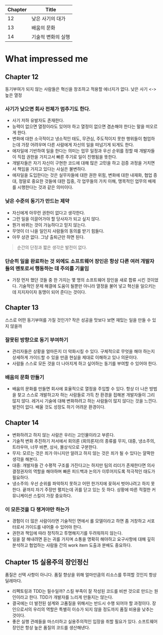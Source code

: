 | Chapter | Title |
| -- | -- |
| 12 | 낮은 사기의 대가 |
| 13 | 배움의 문화 |
| 14 | 기술적 변화의 실행 |

# What impressed me

## Chapter 12
동기부여가 되지 않는 사람들은 혁신을 창조하고 적용할 에너지가 없다. 낮은 사기 <-> 높은 열정 

### 사기가 낮으면 회사 전체가 멈추기도 한다. 
- 사기 저하 유발자도 존재한다.  
- 능력이 없으면 열정이라도 있어야 하고 열정이 없으면 겸손해야 한다는 말을 떠오르게 한다. 
- 변화에 대한 소극적이고 냉소적인 태도, 무관심, 주도적이지 못한 행위들이 협업하는데 가장 어려우며 다른 사람에게 자신의 일을 떠넘기게 되게도 한다. 
- 애자일에 기반하여 일을 한다는 의미는 업무 일정과 우선 순위를 정할 때 개발자들이 직접 권한을 가지고서 빠른 주기로 일이 진행됨을 뜻한다. 
- 개발자들은 자기 자신이 구현한 코드에 대해 많은 고민을 하고 검증 과정을 거치면서 책임을 가지고 있다는 사실은 불변하다.
- 애자일을 도입한다는 것은 실무자들에 대한 권한 위힘, 변화에 대한 내재화, 협업 증대, 정말로 중요한 것들에 대한 집중, 각 업무들의 가치 이해, 맹목적인 업무의 배제를 시행한다는 것과 같은 의미이다.

### 낮은 수준의 동기가 만드는 제약
- 자신에게 아무런 권한이 없다고 생각한다.
- 그런 일을 이끌어가야 할 당사자가 되고 싶지 않다.
- 뭔가 바뀌는 것이 가능하다고 믿지 않는다.
- 무엇이 더 나을 일인지 사람들의 동의를 받기 힘들다.
- 아무 상관 없다. 그냥 출퇴근만 하면 된다.
> 순간의 단정과 짧은 생각은 발전이 없다.

### 단순히 일을 완료하는 것 외에도 소프트웨어 장인은 항상 다른 여러 개발자들의 멘토로서 행동하는 데 주의를 기울임
- 가장 먼저 했던 것들 중 한 가지는 몇 명의 소프트웨어 장인을 새로 합류 시킨 것이었다. 기술적인 문제 해결에 도움이 될뿐만 아니라 열정을 불어 넣고 혁신을 일으키는 데 지지자이자 동맹이 되어 준다는 것이다.  

      
## Chapter 13
스스로 어떤 동기부여를 가질 것인가? 작은 성공을 맛보다 보면 재밌는 일을 만들 수 있지 않을까

### 잘못된 방향으로 동기 부여하기 
- 관리자들은 상황을 얼마든지 더 악화시킬 수 있다. 구체적으로 무엇을 해야 하는지 상세하게 가이드할 수 있을 만큼 현실을 제대로 이해하고 있나 의문이다.
- 사람들 스스로 모든 것을 더 나아지게 하고 싶어하는 동기를 부여할 수 있어야 한다.

### 배움의 문화 만들기
- 배움의 문화를 만들면 회사에 효율적으로 열정을 주입할 수 있다. 항상 더 나은 방법을 찾고 스스로 개발하고자 하는 사람들로 가득 찬 환경을 접해본 개발자들이 그리 많지 않다. 레거시 기술에 대해 변화하려고 하는 사람들이 많지 않다는 것을 느낀다. 발전이 없다. 배울 것도 성장도 하기 어려운 환경이다. 


## Chapter  14
- 변화하려고 하지 않는 사람은 우리는 고인물이라고 부른다.
- 기술적 변화 추진하기 저서에서 회의론 (회의론자)의 종류를 무지, 대중, 냉소주의, 트라우마, 너무 바쁜, 상사, 몰상식으로 구분한다.
- 무지: 모르는 것은 죄가 아니지만 알려고 하지 않는 것은 죄가 될 수 있다는 얄팍한 생각을 해본다.
- 대중: 개발자들 간 수평적 구조를 가진다고는 하지만 팀의 리더가 존재한다면 의사 결정권자의 역할을 해야하며 빠른 피드백과 논의가 이루어지도록 적극적인 태도가 필요하다. 
- 냉소주의: 우선 순위를 파악하지 못하고 어떤 한가지에 꽂혀서 벗어나려고 하지 못한다. 끝까지 자기 주장만 펼치는데 귀를 닫고 있는 듯 하다. 상황에 따른 적절한 커뮤니케이션 스킬이 가장 중요하다.

### 이 모든것을 다 챙겨야만 하는가
- 경험이 더 많은 사람이라면 기술적인 면에서 롤 모델이라고 하면 좀 거창하고 서포터로서 가이드를 내어줄 수 있어야 한다.
- 권한과 책임에 따라 정직하고 투명해지기를 두려워하지 않는다.
- 일을 잘 해내려면 듣는 귀를 가지며 소통을 명확히 해야하고 요구사항에 대해 깊히 분석하고 협업하는 사람들 간의 work item 도출과 분배도 중요하다.  


## Chapter 15 실용주의 장인정신
품질은 선택 사항이 아니다. 품질 향상을 위해 얼마만큼의 리소스를 투여할 것인지 항상 딜레마다. 
- 리펙토링과 TDD는 필수일까? 스킬 부족이 잘 작성된 코드를 비싼 것으로 만드는 원인이라고 한다. TDD가 개발자를 느리게 만들지는 않는다.  
- 결국에는 더 발전된 설계와 고품질을 위해서는 반드시 수행 되어야 할 과정이다. 장인으로서의 우리의 역할은 특별히 이슈가 되지 않을 정도까지 품질 비용을 낮추는 것이다.
- 좋은 실행 관례들을 마스터하고 실용주의적인 입장을 취할 필요가 있다. 소프트웨어 장인은 항상 높은 품질의 코드를  생산해낸다. 
